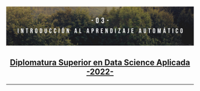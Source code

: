 <p align="center">
  <img src="https://github.com/NoeliaFerrero/Introduccion-al-Aprendizaje-Automatico/blob/main/Banners%20Diplodatos.png">
</p>

<h2>
  <a href="https://diplodatos.famaf.unc.edu.ar/">
    <p align="center"> Diplomatura Superior en Data Science Aplicada -2022- 
    </h2>

---
